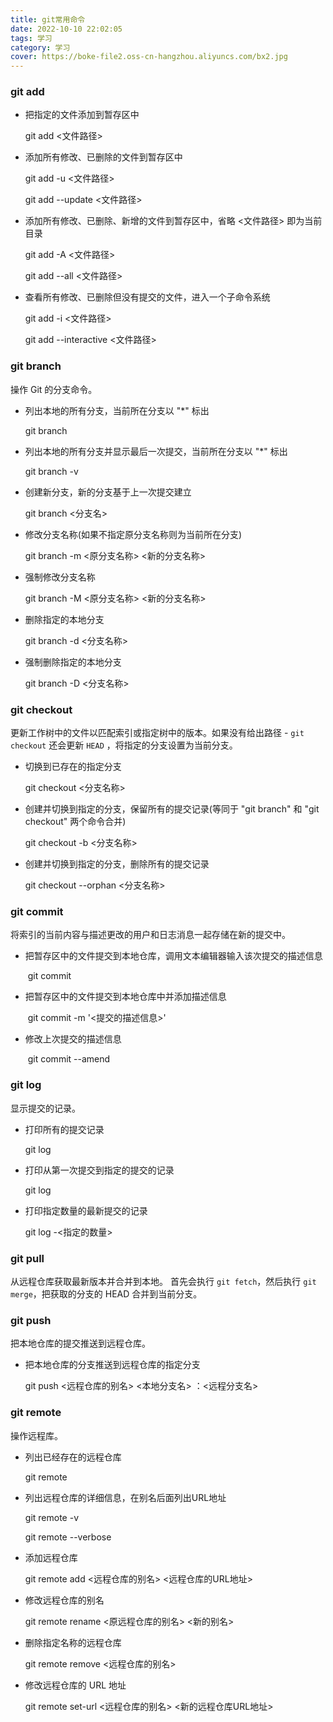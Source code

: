 ```yaml
---
title: git常用命令
date: 2022-10-10 22:02:05
tags: 学习
category: 学习
cover: https://boke-file2.oss-cn-hangzhou.aliyuncs.com/bx2.jpg
---
```


### git add

- 把指定的文件添加到暂存区中

  git	add	<文件路径>

- 添加所有修改、已删除的文件到暂存区中

  git	add	-u	<文件路径>

  git	add	--update	<文件路径>

- 添加所有修改、已删除、新增的文件到暂存区中，省略 <文件路径> 即为当前目录

  git	add	-A	<文件路径>

  git	add	--all	<文件路径>

- 查看所有修改、已删除但没有提交的文件，进入一个子命令系统

  git	add	-i	<文件路径>

  git	add	--interactive	<文件路径>

### git branch

操作 Git 的分支命令。

- 列出本地的所有分支，当前所在分支以 "*" 标出

  git	branch

- 列出本地的所有分支并显示最后一次提交，当前所在分支以 "*" 标出

  git	branch	-v

- 创建新分支，新的分支基于上一次提交建立

  git	branch	<分支名>

- 修改分支名称(如果不指定原分支名称则为当前所在分支)

  git	branch	-m	<原分支名称>	<新的分支名称>

- 强制修改分支名称

  git	branch	-M	<原分支名称>	<新的分支名称>

- 删除指定的本地分支

  git	branch	-d	<分支名称>

- 强制删除指定的本地分支

  git	branch	-D	<分支名称>

### git checkout

更新工作树中的文件以匹配索引或指定树中的版本。如果没有给出路径 - `git checkout` 还会更新 `HEAD` ，将指定的分支设置为当前分支。

- 切换到已存在的指定分支

  git	checkout	<分支名称>

- 创建并切换到指定的分支，保留所有的提交记录(等同于 "git branch" 和 "git checkout" 两个命令合并)

  git	checkout	-b	<分支名称>

- 创建并切换到指定的分支，删除所有的提交记录

  git	checkout	--orphan	<分支名称>

### git commit

将索引的当前内容与描述更改的用户和日志消息一起存储在新的提交中。

- 把暂存区中的文件提交到本地仓库，调用文本编辑器输入该次提交的描述信息

  ​	git	commit

- 把暂存区中的文件提交到本地仓库中并添加描述信息

  ​	git	commit	-m	'<提交的描述信息>'

- 修改上次提交的描述信息

  ​	git	commit	--amend

### git log

显示提交的记录。

- 打印所有的提交记录

  git	log

- 打印从第一次提交到指定的提交的记录

  git	log	<commit ID>

- 打印指定数量的最新提交的记录

  git	log	-<指定的数量>

### git pull

从远程仓库获取最新版本并合并到本地。 首先会执行 `git fetch`，然后执行 `git merge`，把获取的分支的 HEAD 合并到当前分支。

### git push

把本地仓库的提交推送到远程仓库。

- 把本地仓库的分支推送到远程仓库的指定分支

  git	push	<远程仓库的别名>	<本地分支名> ：<远程分支名>

### git remote

操作远程库。

- 列出已经存在的远程仓库

  git	remote

- 列出远程仓库的详细信息，在别名后面列出URL地址

  git	remote	-v

  git	remote	--verbose

- 添加远程仓库

  git	remote	add	<远程仓库的别名>	<远程仓库的URL地址>

- 修改远程仓库的别名

  git	remote	rename 	<原远程仓库的别名> 	<新的别名>

- 删除指定名称的远程仓库

  git	remote	remove	<远程仓库的别名>

- 修改远程仓库的 URL 地址

  git	remote	set-url	<远程仓库的别名>	<新的远程仓库URL地址>

  